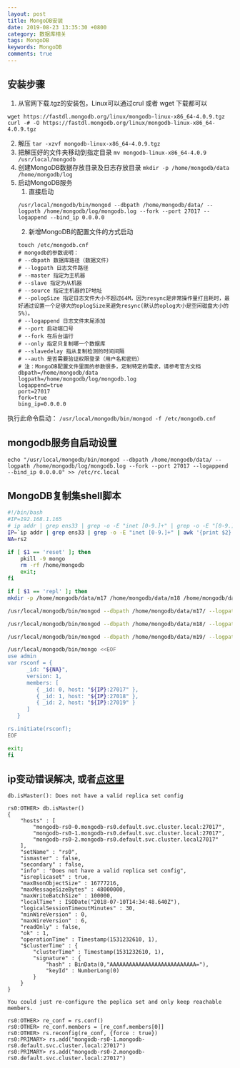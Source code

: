 ```yaml
---
layout: post
title: MongoDB安装
date: 2019-08-23 13:35:30 +0800
category: 数据库相关
tags: MongoDB
keywords: MongoDB
comments: true
---
```



安装步骤
--------------------------------

1. 从官网下载.tgz的安装包，Linux可以通过crul 或者 wget 下载都可以
```
wget https://fastdl.mongodb.org/linux/mongodb-linux-x86_64-4.0.9.tgz
curl -# -O https://fastdl.mongodb.org/linux/mongodb-linux-x86_64-4.0.9.tgz
```
2. 解压
`tar -xzvf mongodb-linux-x86_64-4.0.9.tgz`
3. 把解压好的文件夹移动到指定目录
`mv mongodb-linux-x86_64-4.0.9 /usr/local/mongodb`
4. 创建MongoDB数据存放目录及日志存放目录
`mkdir -p /home/mongodb/data  /home/mongodb/log`
5. 启动MongoDB服务
    1. 直接启动
    ```
    /usr/local/mongodb/bin/mongod --dbpath /home/mongodb/data/ --logpath /home/mongodb/log/mongodb.log --fork --port 27017 --logappend --bind_ip 0.0.0.0
    ```
    2. 新增MongoDB的配置文件的方式启动
    ```
    touch /etc/mongodb.cnf
    # mongodb的参数说明：
    # --dbpath 数据库路径（数据文件）
    # --logpath 日志文件路径
    # --master 指定为主机器
    # --slave 指定为从机器
    # --source 指定主机器的IP地址
    # --pologSize 指定日志文件大小不超过64M，因为resync是非常操作量打且耗时，最好通过设置一个足够大的oplogSize来避免resync(默认的oplog大小是空闲磁盘大小的5%)。
    # --logappend 日志文件末尾添加
    # --port 启动端口号
    # --fork 在后台运行
    # --only 指定只复制哪一个数据库
    # --slavedelay 指从复制检测的时间间隔
    # --auth 是否需要验证权限登录（用户名和密码）
    # 注：MongoDB配置文件里面的参数很多，定制特定的需求，请参考官方文档
    dbpath=/home/mongodb/data
    logpath=/home/mongodb/log/mongodb.log
    logappend=true
    port=27017
    fork=true
    bing_ip=0.0.0.0
    ```
执行此命令启动：
`/usr/local/mongodb/bin/mongod -f /etc/mongodb.cnf`




mongodb服务自启动设置
-------------------------------
```
echo "/usr/local/mongodb/bin/mongod --dbpath /home/mongodb/data/ --logpath /home/mongodb/log/mongodb.log --fork --port 27017 --logappend --bind_ip 0.0.0.0" >> /etc/rc.local
```




MongoDB复制集shell脚本
-----------------------------

```sh
#!/bin/bash
#IP=192.168.1.165
# ip addr | grep ens33 | grep -o -E "inet [0-9.]+" | grep -o -E "[0-9.]+"
IP=`ip addr | grep ens33 | grep -o -E "inet [0-9.]+" | awk '{print $2}'`
NA=rs2

if [ $1 == 'reset' ]; then
    pkill -9 mongo
    rm -rf /home/mongodb
    exit;
fi

if [ $1 == 'repl' ]; then
mkdir -p /home/mongodb/data/m17 /home/mongodb/data/m18 /home/mongodb/data/m19 /home/mongodb/log

/usr/local/mongodb/bin/mongod --dbpath /home/mongodb/data/m17/ --logpath /home/mongodb/log/m17.log --port 27017 --logappend --fork --bind_ip 0.0.0.0 --replSet ${NA}

/usr/local/mongodb/bin/mongod --dbpath /home/mongodb/data/m18/ --logpath /home/mongodb/log/m18.log --port 27018 --logappend --fork --bind_ip 0.0.0.0 --replSet ${NA}

/usr/local/mongodb/bin/mongod --dbpath /home/mongodb/data/m19/ --logpath /home/mongodb/log/m19.log --port 27019 --logappend --fork --bind_ip 0.0.0.0 --replSet ${NA}

/usr/local/mongodb/bin/mongo <<EOF
use admin
var rsconf = {
      _id: "${NA}",
      version: 1,
      members: [
         { _id: 0, host: "${IP}:27017" },
         { _id: 1, host: "${IP}:27018" },
         { _id: 2, host: "${IP}:27019" }
      ]
   }

rs.initiate(rsconf);
EOF

exit;
fi
```



ip变动错误解决, 或者[点这里](https://docs.mongodb.com/v3.6/tutorial/reconfigure-replica-set-with-unavailable-members/)
-----------------------

```
db.isMaster(): Does not have a valid replica set config

rs0:OTHER> db.isMaster()
{
    "hosts" : [
        "mongodb-rs0-0.mongodb-rs0.default.svc.cluster.local:27017",
        "mongodb-rs0-1.mongodb-rs0.default.svc.cluster.local:27017",
        "mongodb-rs0-2.mongodb-rs0.default.svc.cluster.local27017"
    ],
    "setName" : "rs0",
    "ismaster" : false,
    "secondary" : false,
    "info" : "Does not have a valid replica set config",
    "isreplicaset" : true,
    "maxBsonObjectSize" : 16777216,
    "maxMessageSizeBytes" : 48000000,
    "maxWriteBatchSize" : 100000,
    "localTime" : ISODate("2018-07-10T14:34:48.640Z"),
    "logicalSessionTimeoutMinutes" : 30,
    "minWireVersion" : 0,
    "maxWireVersion" : 6,
    "readOnly" : false,
    "ok" : 1,
    "operationTime" : Timestamp(1531232610, 1),
    "$clusterTime" : {
        "clusterTime" : Timestamp(1531232610, 1),
        "signature" : {
            "hash" : BinData(0,"AAAAAAAAAAAAAAAAAAAAAAAAAAA="),
            "keyId" : NumberLong(0)
        }
    }
}

You could just re-configure the peplica set and only keep reachable members.

rs0:OTHER> re_conf = rs.conf()
rs0:OTHER> re_conf.members = [re_conf.members[0]]
rs0:OTHER> rs.reconfig(re_conf, {force : true})
rs0:PRIMARY> rs.add("mongodb-rs0-1.mongodb-rs0.default.svc.cluster.local:27017")
rs0:PRIMARY> rs.add("mongodb-rs0-2.mongodb-rs0.default.svc.cluster.local:27017")
```